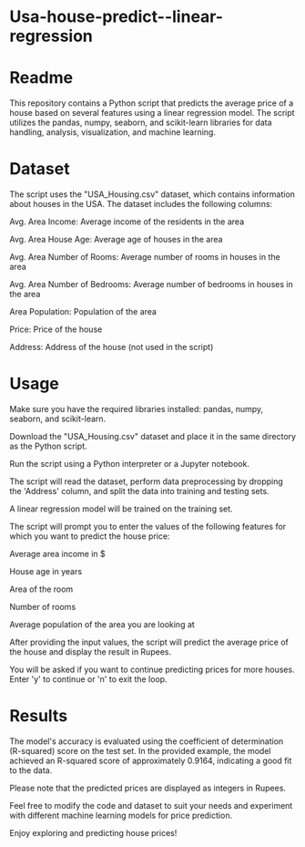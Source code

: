 # Usa-house-predict--linear-regression



# Readme


This repository contains a Python script that predicts the average price of a house based on several features using a linear regression model. The script utilizes the pandas, numpy, seaborn, and scikit-learn libraries for data handling, analysis, visualization, and machine learning.

# Dataset


The script uses the "USA_Housing.csv" dataset, which contains information about houses in the USA. The dataset includes the following columns:



Avg. Area Income: Average income of the residents in the area

Avg. Area House Age: Average age of houses in the area

Avg. Area Number of Rooms: Average number of rooms in houses in the area

Avg. Area Number of Bedrooms: Average number of bedrooms in houses in the area

Area Population: Population of the area

Price: Price of the house

Address: Address of the house (not used in the script)



# Usage


Make sure you have the required libraries installed: pandas, numpy, seaborn, and scikit-learn.

Download the "USA_Housing.csv" dataset and place it in the same directory as the Python script.

Run the script using a Python interpreter or a Jupyter notebook.

The script will read the dataset, perform data preprocessing by dropping the 'Address' column, and split the data into training and testing sets.

A linear regression model will be trained on the training set.



The script will prompt you to enter the values of the following features for which you want to predict the house price:



Average area income in $

House age in years

Area of the room

Number of rooms

Average population of the area you are looking at

After providing the input values, the script will predict the average price of the house and display the result in Rupees.

You will be asked if you want to continue predicting prices for more houses. Enter 'y' to continue or 'n' to exit the loop.



# Results


The model's accuracy is evaluated using the coefficient of determination (R-squared) score on the test set. In the provided example, the model achieved an R-squared score of approximately 0.9164, indicating a good fit to the data.


Please note that the predicted prices are displayed as integers in Rupees.


Feel free to modify the code and dataset to suit your needs and experiment with different machine learning models for price prediction.


Enjoy exploring and predicting house prices!
